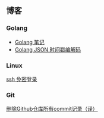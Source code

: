 ## 博客

### Golang
- [Golang 笔记 ](https://github.com/lishuhao/blog/issues/4)
- [Golang JSON 时间戳编解码](https://github.com/lishuhao/blog/issues/3)

### Linux
[ssh 免密登录](https://github.com/lishuhao/blog/issues/8)

### Git
[删除Github仓库所有commit记录（译）](https://github.com/lishuhao/blog/issues/9)
